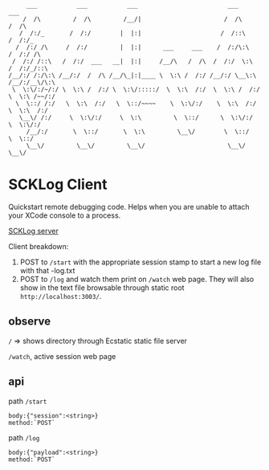 ```
     ___           ___           ___                         ___           ___
    /  /\         /  /\         /__/|                       /  /\         /  /\
   /  /:/_       /  /:/        |  |:|                      /  /::\       /  /:/_
  /  /:/ /\     /  /:/         |  |:|      ___     ___    /  /:/\:\     /  /:/ /\
 /  /:/ /::\   /  /:/  ___   __|  |:|     /__/\   /  /\  /  /:/  \:\   /  /:/_/::\
/__/:/ /:/\:\ /__/:/  /  /\ /__/\_|:|____ \  \:\ /  /:/ /__/:/ \__\:\ /__/:/__\/\:\
 \  \:\/:/~/:/ \  \:\ /  /:/ \  \:\/:::::/  \  \:\  /:/  \  \:\ /  /:/ \  \:\ /~~/:/
  \  \::/ /:/   \  \:\  /:/   \  \::/~~~~    \  \:\/:/    \  \:\  /:/   \  \:\  /:/
   \__\/ /:/     \  \:\/:/     \  \:\         \  \::/      \  \:\/:/     \  \:\/:/
     /__/:/       \  \::/       \  \:\         \__\/        \  \::/       \  \::/
     \__\/         \__\/         \__\/                       \__\/         \__\/
```

# SCKLog Client
Quickstart remote debugging code. Helps when you are unable to attach your XCode console to a process.

[SCKLog server](https://github.com/mikezucc/SCKLogServer)

Client breakdown:
1. POST to `/start` with the appropriate session stamp to start a new log file with that <sessionstamp>-log.txt
2. POST to `/log` and watch them print on `/watch` web page. They will also show in the text file browsable through static root `http://localhost:3003/`.

## observe
`/` => shows directory through Ecstatic static file server

`/watch`, active session web page

## api
path `/start` 

    body:{"session":<string>}
    method:`POST`
     

path `/log`

    body:{"payload":<string>}
    method:`POST`
